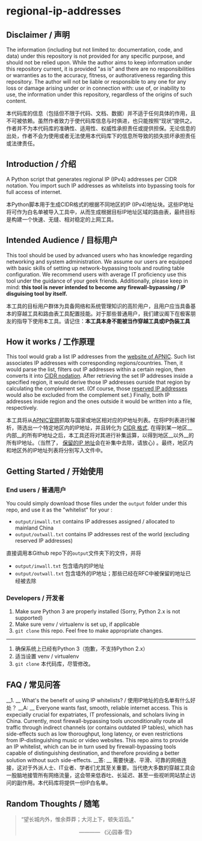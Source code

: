 # regional-ip-addresses

## Disclaimer / 声明
The information (including but not limited to: documentation, code, and data) under this repository is not provided for any specific purpose, and should not be relied upon. While the author aims to keep information under this repository current, it is provided "as is" and there are no responsibilities or warranties as to the accuracy, fitness, or authorativeness regarding this repository. The author will not be liable or responsible to any one for any loss or damage arising under or in connection with: use of, or inability to use, the information under this repository, regardless of the origins of such content.

本代码库的信息（包括但不限于代码、文档、数据）并不适于任何具体的作用，且不可被依赖。虽然作者致力于使代码库信息与时俱进，也只能按照“现状”提供之。作者并不为本代码库的准确性、适用性、权威性承担责任或提供担保。无论信息的出处，作者不会为使用或者无法使用本代码库下的信息所导致的损失损坏承担责任或法律责任。


## Introduction / 介绍
A Python script that generates regional IP (IPv4) addresses per CIDR notation. You import such IP addresses as whitelists into bypassing tools for full access of internet. 

本Python脚本用于生成CIDR格式的根据不同地区的IP (IPv4)地址块。这些IP地址将可作为白名单被导入工具中，从而生成根据目标IP地址区域的路由表，最终目标是构建一个快速、无缝、相对稳定的上网工具。

## Intended Audience / 目标用户
This tool should be used by advanced users who has knowledge regarding networking and system administration. We assume our users are equipped with basic skills of setting up network-bypassing tools and routing table configuration. We recommend users with average IT proficiency use this tool under the guidance of your geek friends. Additionally, please keep in mind: __this tool is never intended to become any firewall-bypassing / IP disguising tool by itself.__

本工具的目标用户群体为具备网络和系统管理知识的高阶用户，且用户应当具备基本的穿越工具和路由表工具配置技能。对于那些普通用户，我们建议阁下在极客朋友的指导下使用本工具。请记住：__本工具本身不能被当作穿越工具或IP伪装工具__

## How it works / 工作原理
This tool would grab a list IP addresses from the [website of APNIC](http://ftp.apnic.net/apnic/stats/apnic/delegated-apnic-latest). Such list associates IP addresses with corresponding regions/countries. Then, it would parse the list, filters out IP addresses within a certain region, then converts it into [CIDR nodation](https://en.wikipedia.org/wiki/Classless_Inter-Domain_Routing#CIDR_notation). After retrieving the set IP addresses inside a specified region, it would derive those IP addresses ourside that region by calculating the complement set. (Of course, those [reserved IP addresses](https://en.wikipedia.org/wiki/Reserved_IP_addresses) would also be excluded from the complement set.) Finally, both IP addresses inside region and the ones outside it would be written into a file, respectively. 

本工具将从[APNIC官网](http://ftp.apnic.net/apnic/stats/apnic/delegated-apnic-latest)抓取与国家或地区相对应的IP地址列表。在将IP列表进行解析，筛选出一个特定地区内的IP地址，并且转化为 [CIDR 格式](https://en.wikipedia.org/wiki/Classless_Inter-Domain_Routing#CIDR_notation). 在得到某一地区__内部__的所有IP地址之后，本工具还将对其进行补集运算，以得到地区__以外__的所有IP地址。（当然了， [保留的IP 地址](https://en.wikipedia.org/wiki/Reserved_IP_addresses)会在补集中去除，请放心) 。最终，地区内和地区外的IP地址列表将分别写入文件中。


## Getting Started / 开始使用

### End users / 普通用户
You could simply download those files under the `output` folder under this repo, and use it as the "whitelist" for your :
* `output/inwall.txt` contains IP addresses assigned / allocated to mainland China 
* `output/outwall.txt` contains IP addresses rest of the world (excluding reserved IP addresses)

直接调用本Github repo下的`output`文件夹下的文件，并将
* `output/inwall.txt` 包含墙内的IP地址
* `output/outwall.txt` 包含墙外的IP地址；那些已经在RFC中被保留的地址已经被去除

### Developers / 开发者
1. Make sure Python 3 are properly installed (Sorry, Python 2.x is not supported) 
2. Make sure venv / virtualenv is set up, if applicable
3. `git clone` this repo. Feel free to make appropriate changes.

-----
1. 确保系统上已经有Python 3（抱歉，不支持Python 2.x）
2. 适当设置 venv / virtualenv
3. `git clone` 本代码库，尽管修改。

## FAQ / 常见问答
__1. __ What's the benefit of using IP whitelists? / 使用IP地址的白名单有什么好处？
__A: __ 
Everyone wants fast, smooth, reliable internet access. This is expecially crucial for expatriates, IT professionals, and scholars living in China. Currently, most firewall-bypassing tools unconditionally route all traffic through indirect channels (or contains outdated IP tables), which has side-effects such as low thoroughput, long latency, or even restrictions from IP-distinguishing music or video websites. This repo aims to provide an IP whitelist, which can be in turn used by firewall-bypassing tools capable of distinguishing destination, and therefore providing a better solution without such side-effects.
__答: __ 需要快速、平滑、可靠的网络连接，这对于外派人士、IT业者、学者们尤其至关重要。当代绝大多数的穿越工具会一股脑地接管所有网络流量，这会带来低吞吐、长延迟、甚至一些视听网站禁止访问的副作用。本代码库将提供一份IP白名单。

## Random Thoughts / 随笔
> “望长城内外，惟余莽莽；大河上下，顿失滔滔。”
> 
> 　　　　　　　　　　　———— 《沁园春·雪》
